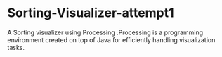 # Sorting-Visualizer-attempt1
A Sorting visualizer using Processing .Processing is a programming environment created on top of Java for efficiently handling visualization tasks.

